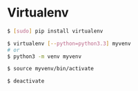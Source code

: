 # Virtualenv

```bash
$ [sudo] pip install virtualenv
```

```bash
$ virtualenv [--python=python3.3] myvenv
# or
$ python3 -m venv myvenv
```

```bash
$ source myvenv/bin/activate
```

```bash
$ deactivate
```
